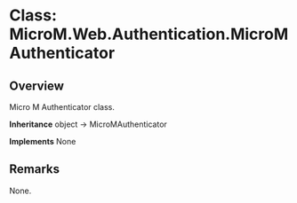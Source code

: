 # Class: MicroM.Web.Authentication.MicroMAuthenticator
## Overview
Micro M Authenticator class.

**Inheritance**
object -> MicroMAuthenticator

**Implements**
None

## Remarks
None.

